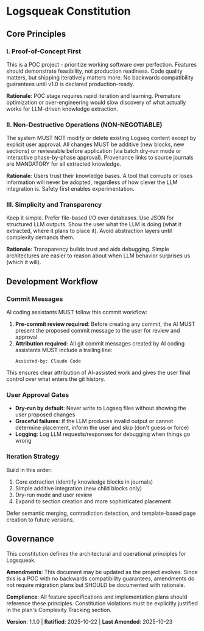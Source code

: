 <!--
Sync Impact Report:
- Version change: none → 1.0.0
- New constitution created from template
- Principles defined: 3 core principles for POC
- Templates status:
  ✅ plan-template.md - reviewed, compatible (Constitution Check section references this file)
  ✅ spec-template.md - reviewed, compatible (requirements-driven approach aligns)
  ✅ tasks-template.md - reviewed, compatible (task structure supports principles)
  ⚠ commands/*.md - no command files exist yet
- Follow-up TODOs: None
-->

# Logsqueak Constitution

## Core Principles

### I. Proof-of-Concept First

This is a POC project - prioritize working software over perfection. Features should demonstrate feasibility, not production readiness. Code quality matters, but shipping iteratively matters more. No backwards compatibility guarantees until v1.0 is declared production-ready.

**Rationale**: POC stage requires rapid iteration and learning. Premature optimization or over-engineering would slow discovery of what actually works for LLM-driven knowledge extraction.

### II. Non-Destructive Operations (NON-NEGOTIABLE)

The system MUST NOT modify or delete existing Logseq content except by explicit user approval. All changes MUST be additive (new blocks, new sections) or reviewable before application (via batch dry-run mode or interactive phase-by-phase approval). Provenance links to source journals are MANDATORY for all extracted knowledge.

**Rationale**: Users trust their knowledge bases. A tool that corrupts or loses information will never be adopted, regardless of how clever the LLM integration is. Safety first enables experimentation.

### III. Simplicity and Transparency

Keep it simple. Prefer file-based I/O over databases. Use JSON for structured LLM outputs. Show the user what the LLM is doing (what it extracted, where it plans to place it). Avoid abstraction layers until complexity demands them.

**Rationale**: Transparency builds trust and aids debugging. Simple architectures are easier to reason about when LLM behavior surprises us (which it will).

## Development Workflow

### Commit Messages

AI coding assistants MUST follow this commit workflow:

1. **Pre-commit review required**: Before creating any commit, the AI MUST present the proposed commit message to the user for review and approval
2. **Attribution required**: All git commit messages created by AI coding assistants MUST include a trailing line:
   ```
   Assisted-by: Claude Code
   ```

This ensures clear attribution of AI-assisted work and gives the user final control over what enters the git history.

### User Approval Gates

- **Dry-run by default**: Never write to Logseq files without showing the user proposed changes
- **Graceful failures**: If the LLM produces invalid output or cannot determine placement, inform the user and skip (don't guess or force)
- **Logging**: Log LLM requests/responses for debugging when things go wrong

### Iteration Strategy

Build in this order:
1. Core extraction (identify knowledge blocks in journals)
2. Simple additive integration (new child blocks only)
3. Dry-run mode and user review
4. Expand to section creation and more sophisticated placement

Defer semantic merging, contradiction detection, and template-based page creation to future versions.

## Governance

This constitution defines the architectural and operational principles for Logsqueak.

**Amendments**: This document may be updated as the project evolves. Since this is a POC with no backwards compatibility guarantees, amendments do not require migration plans but SHOULD be documented with rationale.

**Compliance**: All feature specifications and implementation plans should reference these principles. Constitution violations must be explicitly justified in the plan's Complexity Tracking section.

**Version**: 1.1.0 | **Ratified**: 2025-10-22 | **Last Amended**: 2025-10-23
